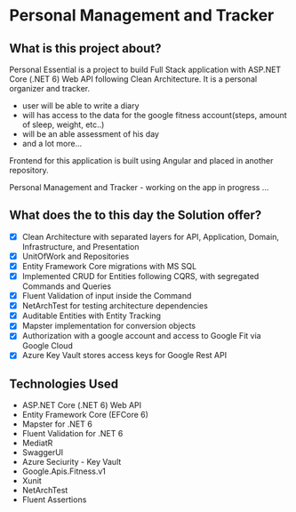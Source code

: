 # Personal Management and Tracker

## What is this project about?

Personal Essential is a project to build Full Stack application with ASP.NET Core (.NET 6) Web API following Clean Architecture. 
It is a personal organizer and tracker.
- user will be able to write a diary
- will has access to the data for the google fitness account(steps, amount of sleep, weight, etc..)
- will be an able assessment of his day 
- and a lot more...

Frontend for this application is built using Angular and placed in another repository.

Personal Management and Tracker - working on the app in progress ...

## What does the to this day the Solution offer?

- [x] Clean Architecture with separated layers for API, Application, Domain, Infrastructure, and Presentation
- [x] UnitOfWork and Repositories
- [x] Entity Framework Core migrations with MS SQL
- [x] Implemented CRUD for Entities following CQRS, with segregated Commands and Queries
- [x] Fluent Validation of input inside the Command
- [x] NetArchTest for testing architecture dependencies
- [x] Auditable Entities with Entity Tracking
- [x] Mapster implementation for conversion objects
- [x] Authorization with a google account and access to Google Fit via Google Cloud
- [x] Azure Key Vault stores access keys for Google Rest API

## Technologies Used

* ASP.NET Core (.NET 6) Web API
* Entity Framework Core (EFCore 6)
* Mapster for .NET 6
* Fluent Validation for .NET 6
* MediatR 
* SwaggerUI
* Azure Seciurity - Key Vault
* Google.Apis.Fitness.v1
* Xunit
* NetArchTest
* Fluent Assertions
